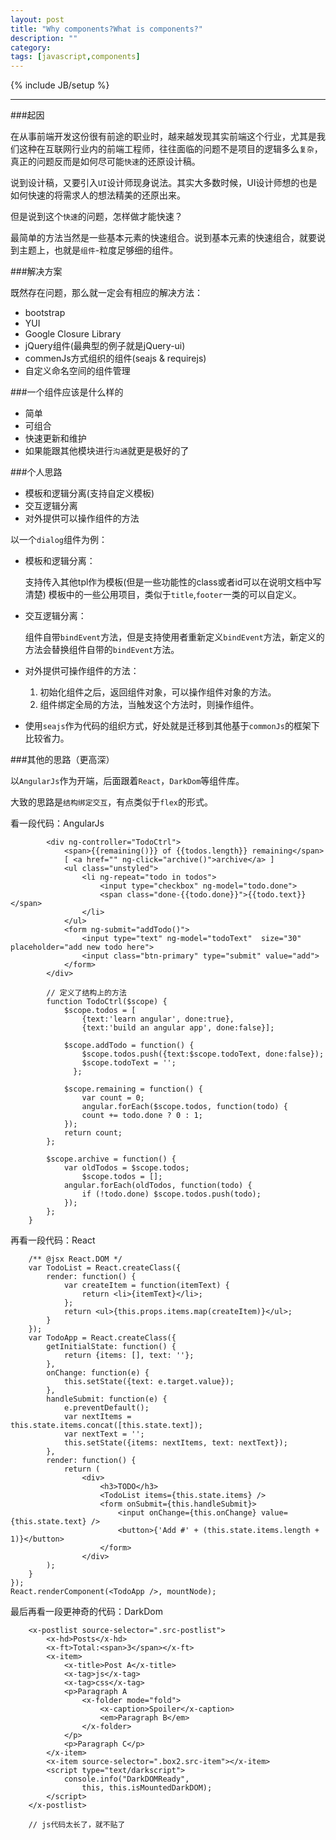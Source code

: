 ```yaml
---
layout: post
title: "Why components?What is components?"
description: ""
category: 
tags: [javascript,components]
---
```

{% include JB/setup %}

----

###起因

在从事前端开发这份很有前途的职业时，越来越发现其实前端这个行业，尤其是我们这种在互联网行业内的前端工程师，往往面临的问题不是项目的逻辑多么``复杂``，真正的问题反而是如何尽可能``快速``的还原设计稿。

说到设计稿，又要引入``UI``设计师现身说法。其实大多数时候，UI设计师想的也是如何快速的将需求人的想法精美的还原出来。

但是说到这个``快速``的问题，怎样做才能快速？

最简单的方法当然是一些基本元素的快速组合。说到基本元素的快速组合，就要说到主题上，也就是``组件``-粒度足够细的组件。

###解决方案

既然存在问题，那么就一定会有相应的解决方法：

- bootstrap
- YUI
- Google Closure Library 
- jQuery组件(最典型的例子就是jQuery-ui)
- commenJs方式组织的组件(seajs & requirejs)
- 自定义命名空间的组件管理

###一个组件应该是什么样的

- 简单
- 可组合
- 快速更新和维护
- 如果能跟其他模块进行``沟通``就更是极好的了


###个人思路

- 模板和逻辑分离(支持自定义模板)
- 交互逻辑分离
- 对外提供可以操作组件的方法

以一个``dialog``组件为例：

- 模板和逻辑分离：

	支持传入其他tpl作为模板(但是一些功能性的class或者id可以在说明文档中写清楚)
	模板中的一些公用项目，类似于``title``,``footer``一类的可以自定义。
	
- 交互逻辑分离：

	组件自带``bindEvent``方法，但是支持使用者重新定义``bindEvent``方法，新定义的方法会替换组件自带的``bindEvent``方法。
	
- 对外提供可操作组件的方法：

	1.	初始化组件之后，返回组件对象，可以操作组件对象的方法。
	2.	组件绑定全局的方法，当触发这个方法时，则操作组件。

- 使用``seajs``作为代码的组织方式，好处就是迁移到其他基于``commonJs``的框架下比较省力。



###其他的思路（更高深）

以``AngularJs``作为开端，后面跟着``React``，``DarkDom``等组件库。

大致的思路是``结构绑定交互``，有点类似于``flex``的形式。

看一段代码：AngularJs

    		<div ng-controller="TodoCtrl">
      			<span>{{remaining()}} of {{todos.length}} remaining</span>
      			[ <a href="" ng-click="archive()">archive</a> ]
      			<ul class="unstyled">
        			<li ng-repeat="todo in todos">
          				<input type="checkbox" ng-model="todo.done">
          				<span class="done-{{todo.done}}">{{todo.text}}</span>
        			</li>
      			</ul>
      			<form ng-submit="addTodo()">
        			<input type="text" ng-model="todoText"  size="30" placeholder="add new todo here">
        			<input class="btn-primary" type="submit" value="add">
	      		</form>
    		</div>
    		
    		// 定义了结构上的方法
			function TodoCtrl($scope) {
  				$scope.todos = [
    				{text:'learn angular', done:true},
    				{text:'build an angular app', done:false}];
 
  				$scope.addTodo = function() {
    				$scope.todos.push({text:$scope.todoText, done:false});
				    $scope.todoText = '';
				  };
 
  				$scope.remaining = function() {
   					var count = 0;
    				angular.forEach($scope.todos, function(todo) {
      				count += todo.done ? 0 : 1;
    			});
    			return count;
  			};
 
  			$scope.archive = function() {
    			var oldTodos = $scope.todos;
    				$scope.todos = [];
    			angular.forEach(oldTodos, function(todo) {
     				if (!todo.done) $scope.todos.push(todo);
    			});
  			};
		}
	
	

再看一段代码：React

		/** @jsx React.DOM */
		var TodoList = React.createClass({
  			render: function() {
    			var createItem = function(itemText) {
      				return <li>{itemText}</li>;
    			};
    			return <ul>{this.props.items.map(createItem)}</ul>;
  			}
		});
		var TodoApp = React.createClass({
  			getInitialState: function() {
    			return {items: [], text: ''};
  			},
  			onChange: function(e) {
    			this.setState({text: e.target.value});
  			},
  			handleSubmit: function(e) {
    			e.preventDefault();
    			var nextItems = this.state.items.concat([this.state.text]);
    			var nextText = '';
    			this.setState({items: nextItems, text: nextText});
  			},
  			render: function() {
    			return (
      				<div>
        				<h3>TODO</h3>
        				<TodoList items={this.state.items} />
        				<form onSubmit={this.handleSubmit}>
          					<input onChange={this.onChange} value={this.state.text} />
          					<button>{'Add #' + (this.state.items.length + 1)}</button>
        				</form>
      				</div>
    		);
  		}
	});
	React.renderComponent(<TodoApp />, mountNode);

最后再看一段更神奇的代码：DarkDom
	
		<x-postlist source-selector=".src-postlist">
  			<x-hd>Posts</x-hd>
  			<x-ft>Total:<span>3</span></x-ft>
  			<x-item>
    			<x-title>Post A</x-title>
    			<x-tag>js</x-tag>
    			<x-tag>css</x-tag>
    			<p>Paragraph A
      				<x-folder mode="fold">
        				<x-caption>Spoiler</x-caption>
        				<em>Paragraph B</em>
      				</x-folder>
    			</p>
    			<p>Paragraph C</p>
  			</x-item>
  			<x-item source-selector=".box2.src-item"></x-item>
  			<script type="text/darkscript">
  				console.info("DarkDOMReady", 
    				this, this.isMountedDarkDOM);
  			</script>
		</x-postlist>
		
		// js代码太长了，就不贴了











